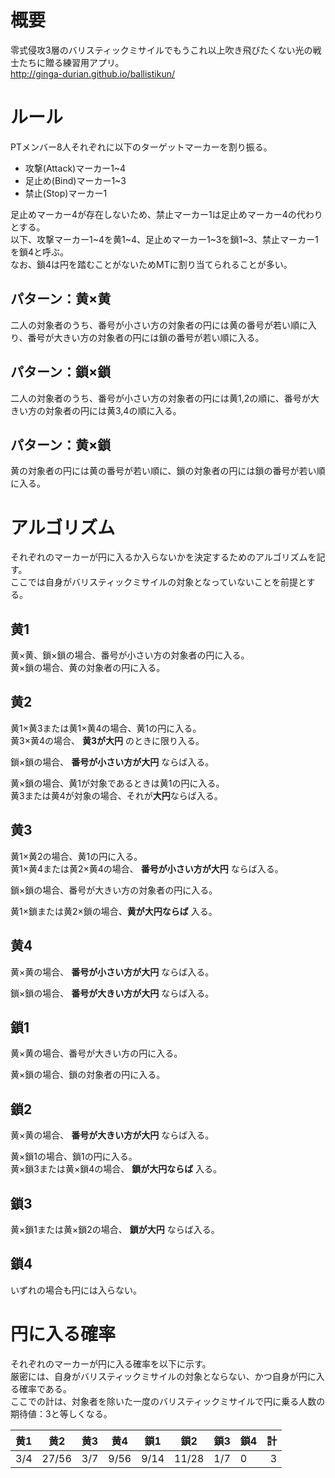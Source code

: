 # 概要
零式侵攻3層のバリスティックミサイルでもうこれ以上吹き飛びたくない光の戦士たちに贈る練習用アプリ。  
http://ginga-durian.github.io/ballistikun/

# ルール
PTメンバー8人それぞれに以下のターゲットマーカーを割り振る。  
* 攻撃(Attack)マーカー1~4
* 足止め(Bind)マーカー1~3
* 禁止(Stop)マーカー1

足止めマーカー4が存在しないため、禁止マーカー1は足止めマーカー4の代わりとする。  
以下、攻撃マーカー1~4を黄1~4、足止めマーカー1~3を鎖1~3、禁止マーカー1を鎖4と呼ぶ。  
なお、鎖4は円を踏むことがないためMTに割り当てられることが多い。

## パターン：黄×黄
二人の対象者のうち、番号が小さい方の対象者の円には黄の番号が若い順に入り、番号が大きい方の対象者の円には鎖の番号が若い順に入る。  

## パターン：鎖×鎖
二人の対象者のうち、番号が小さい方の対象者の円には黄1,2の順に、番号が大きい方の対象者の円には黄3,4の順に入る。

## パターン：黄×鎖
黄の対象者の円には黄の番号が若い順に、鎖の対象者の円には鎖の番号が若い順に入る。

# アルゴリズム
それぞれのマーカーが円に入るか入らないかを決定するためのアルゴリズムを記す。  
ここでは自身がバリスティックミサイルの対象となっていないことを前提とする。

## 黄1
黄×黄、鎖×鎖の場合、番号が小さい方の対象者の円に入る。  
黄×鎖の場合、黄の対象者の円に入る。

## 黄2
黄1×黄3または黄1×黄4の場合、黄1の円に入る。  
黄3×黄4の場合、 **黄3が大円** のときに限り入る。  

鎖×鎖の場合、 **番号が小さい方が大円** ならば入る。

黄×鎖の場合、黄1が対象であるときは黄1の円に入る。  
黄3または黄4が対象の場合、それが**大円**ならば入る。

## 黄3
黄1×黄2の場合、黄1の円に入る。  
黄1×黄4または黄2×黄4の場合、 **番号が小さい方が大円** ならば入る。

鎖×鎖の場合、番号が大きい方の対象者の円に入る。

黄1×鎖または黄2×鎖の場合、**黄が大円ならば** 入る。

## 黄4
黄×黄の場合、 **番号が小さい方が大円** ならば入る。

鎖×鎖の場合、 **番号が大きい方が大円** ならば入る。

## 鎖1
黄×黄の場合、番号が大きい方の円に入る。

黄×鎖の場合、鎖の対象者の円に入る。

## 鎖2
黄×黄の場合、 **番号が大きい方が大円** ならば入る。

黄×鎖1の場合、鎖1の円に入る。  
黄×鎖3または黄×鎖4の場合、 **鎖が大円ならば** 入る。

## 鎖3
黄×鎖1または黄×鎖2の場合、 **鎖が大円** ならば入る。

## 鎖4
いずれの場合も円には入らない。

# 円に入る確率
それぞれのマーカーが円に入る確率を以下に示す。  
厳密には、自身がバリスティックミサイルの対象とならない、かつ自身が円に入る確率である。  
ここでの計は、対象者を除いた一度のバリスティックミサイルで円に乗る人数の期待値：3と等しくなる。

|  黄1  |  黄2  |  黄3  |  黄4  |  鎖1  |  鎖2  |  鎖3  |  鎖4  |  計 |
|:------|-------|-------|-------|-------|-------|-------|-------|----:|
|  3/4  | 27/56 |  3/7  |  9/56 |  9/14 | 11/28 |  1/7  |   0   |  3  |
